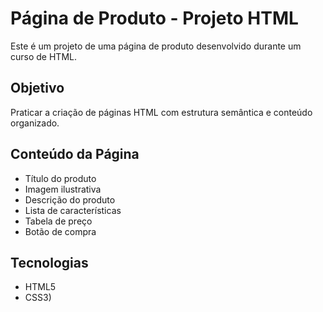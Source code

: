 # Página de Produto - Projeto HTML

Este é um projeto de uma página de produto desenvolvido durante um curso de HTML.

## Objetivo

Praticar a criação de páginas HTML com estrutura semântica e conteúdo organizado.

## Conteúdo da Página

- Título do produto
- Imagem ilustrativa
- Descrição do produto
- Lista de características
- Tabela de preço
- Botão de compra

## Tecnologias

- HTML5
- CSS3)

